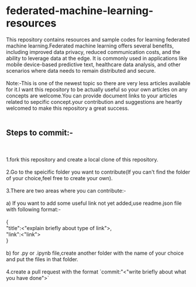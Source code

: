 # federated-machine-learning-resources
This repository contains resources and sample codes for learning federated machine learning.Federated machine learning offers several benefits, including improved data privacy, reduced communication costs, and the ability to leverage data at the edge. It is commonly used in applications like mobile device-based predictive text, healthcare data analysis, and other scenarios where data needs to remain distributed and secure.
<br/>
<br/>
Note:-This is one of the newest topic so there are very less articles available for it.I want this repository to be actually useful so your own articles on any concepts are welcome.You can provide document links to your articles related to sepcific concept.your contribution and suggestions are heartly welcomed to make this repository a great success.
</br>
</br>
<h2>Steps to commit:-</h2>
<br/>
<br/>
1.fork this repository and create a local clone of this repository.
<br/>
<br/>
2.Go to the speicific folder you want to contribute(If you can't find the folder of your choice,feel free to create your own).
<br/>
<br/>
3.There are two areas where you can contribute:-
<br/>
<br/>
a) If you want to add some useful link not yet added,use readme.json file with following format:-
<br/>
<br/>
{
<br/>
  "title":<"explain briefly about type of link">,
  <br/>
  "link":<"link">
  <br/>
}
<br/>
<br/>
b) for .py or .ipynb file,create another folder with the name of your choice and put the files in that folder.
<br/>
<br/>
4.create a pull request with the format `commit:"<"write briefly about what you have done">`
